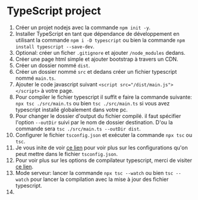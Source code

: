 # TypeScript project 

1. Créer un projet nodejs avec la commande `npm init -y`.
2. Installer TypeScript en tant que dépendance de développement en utilisant la commande `npm i -D typescript` ou bien la commande `npm install typescript --save-dev`.
3. Optional: créer un ficher `.gitignore` et ajouter `/node_modules` dedans.
4. Créer une page html simple et ajouter bootstrap à travers un CDN.
5. Créer un dossier nommé `dist`.
6. Créer un dossier nommé `src` et dedans créer un fichier typescript nommé `main.ts`.
7. Ajouter le code javascript suivant `<script src="/dist/main.js"></script>` à votre page.
8. Pour compiler le fichier typescript il suffit e faire la commande suivante: `npx tsc ./src/main.ts` ou bien `tsc ./src/main.ts` si vous avez typescript installé globalement dans votre pc.
9. Pour changer le dossier d'output du fichier compilé. il faut spécifier l'option `--outDir` suivi par le nom de dossier destination. D'ou la commande sera `tsc ./src/main.ts --outDir dist`.
10. Configurer le fichier `tsconfig.json` et exécuter la commande `npx tsc` ou `tsc`.
11. Je vous inite de voir [ce lien](https://www.typescriptlang.org/docs/handbook/tsconfig-json.html) pour voir plus sur les configurations qu'on peut mettre dans le fichier `tsconfig.json`.
12. Pour voir plus sur les options de compilateur typescript, merci de visiter [ce lien](https://www.typescriptlang.org/docs/handbook/compiler-options.html).
13. Mode serveur: lancer la commande `npx tsc --watch` ou bien `tsc --watch` pour lancer la compilation avec la mise à jour des fichier typescript.
14. 



